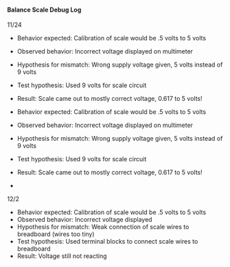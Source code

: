 #### Balance Scale Debug Log

11/24
- Behavior expected: Calibration of scale would be .5 volts to 5 volts
- Observed behavior: Incorrect voltage displayed on multimeter
- Hypothesis for mismatch: Wrong supply voltage given, 5 volts instead of 9 volts
- Test hypothesis: Used 9 volts for scale circuit
- Result: Scale came out to mostly correct voltage, 0.617 to 5 volts!


- Behavior expected: Calibration of scale would be .5 volts to 5 volts
- Observed behavior: Incorrect voltage displayed on multimeter
- Hypothesis for mismatch: Wrong supply voltage given, 5 volts instead of 9 volts
- Test hypothesis: Used 9 volts for scale circuit
- Result: Scale came out to mostly correct voltage, 0.617 to 5 volts!
- 

12/2
- Behavior expected: Calibration of scale would be .5 volts to 5 volts
- Observed behavior: Incorrect voltage displayed
- Hypothesis for mismatch: Weak connection of scale wires to breadboard (wires too tiny)
- Test hypothesis: Used terminal blocks to connect scale wires to breadboard
- Result: Voltage still not reacting


